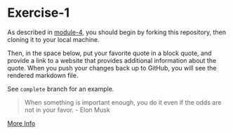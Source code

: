 # Exercise-1

As described in [module-4](https://github.com/INFO-201/m4-git-intro), you should begin by forking this repository, then cloning it to your local machine.

Then, in the space below, put your favorite quote in a block quote, and provide a link to a website that provides additional information about the quote. When you push your changes back up to GitHub, you will see the rendered markdown file.

See `complete` branch for an example.

>When something is important enough, you do it even if the odds are not in your favor. - Elon Musk

[More Info](http://www.brainyquote.com/quotes/authors/e/elon_musk.html)